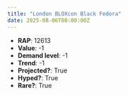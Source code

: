 ```yaml
---
title: "London BLOXcon Black Fedora"
date: 2025-08-06T00:00:00Z
---
```

- **RAP**: 12613
- **Value**: -1
- **Demand level**: -1
- **Trend**: -1
- **Projected?**: True
- **Hyped?**: True
- **Rare?**: True
